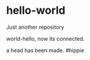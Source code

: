 # hello-world
Just another repository

world-hello, now its connected.

a head has been made. #hippie
